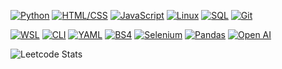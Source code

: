 [![**Python**](https://img.shields.io/badge/-Python-3776AB?style=flat-square&logo=python&logoColor=white&labelColor=3776AB&logoWidth=40&labelFontSize=20&labelFontWeight=bolder)](https://www.python.org/)
[![**HTML/CSS**](https://img.shields.io/badge/-HTML%2FCSS-E34F26?style=flat-square&logo=html5&logoColor=white&labelColor=E34F26&logoWidth=40&labelFontSize=20&labelFontWeight=bolder)](https://developer.mozilla.org/en-US/docs/Web/Guide/HTML/HTML5)
[![**JavaScript**](https://img.shields.io/badge/-JavaScript-F7DF1E?style=flat-square&logo=javascript&logoColor=black&labelColor=F7DF1E&logoWidth=40&labelFontSize=20&labelFontWeight=bolder)](https://developer.mozilla.org/en-US/docs/Web/JavaScript)
[![**Linux**](https://img.shields.io/badge/-Linux-FCC624?style=flat-square&logo=linux&logoColor=black&labelColor=FCC624&logoWidth=40&labelFontSize=20&labelFontWeight=bolder)](https://www.linux.org/)
[![**SQL**](https://img.shields.io/badge/-SQL-4479A1?style=flat-square&logo=sql&logoColor=white&labelColor=4479A1&logoWidth=40&labelFontSize=20&labelFontWeight=bolder)](https://www.w3schools.com/sql/)
[![**Git**](https://img.shields.io/badge/-Git-F05032?style=flat-square&logo=git&logoColor=white&labelColor=F05032&logoWidth=40&labelFontSize=20&labelFontWeight=bolder)](https://git-scm.com/)

[![**WSL**](https://img.shields.io/badge/-WSL-0078D6?style=flat-square&logo=windows&logoColor=white&labelColor=0078D6&logoWidth=40&labelFontSize=20&labelFontWeight=bolder)](https://docs.microsoft.com/en-us/windows/wsl/)
[![**CLI**](https://img.shields.io/badge/-CLI-4EAA25?style=flat-square&logo=windows-terminal&logoColor=white&labelColor=4EAA25&logoWidth=40&labelFontSize=20&labelFontWeight=bolder)](https://en.wikipedia.org/wiki/Command-line_interface)
[![**YAML**](https://img.shields.io/badge/-YAML-000000?style=flat-square&logo=yaml&logoColor=white&labelColor=000000&logoWidth=40&labelFontSize=20&labelFontWeight=bolder)](https://yaml.org/)
[![**BS4**](https://img.shields.io/badge/-BS4-00A98F?style=flat-square&logo=beautiful-soup&logoColor=white&labelColor=00A98F&logoWidth=40&labelFontSize=20&labelFontWeight=bolder)](https://www.crummy.com/software/BeautifulSoup/bs4/doc/)
[![**Selenium**](https://img.shields.io/badge/-Selenium-43B02A?style=flat-square&logo=selenium&logoColor=white&labelColor=43B02A&logoWidth=40&labelFontSize=20&labelFontWeight=bolder)](https://www.selenium.dev/)
[![**Pandas**](https://img.shields.io/badge/-Pandas-150458?style=flat-square&logo=pandas&logoColor=white&labelColor=150458&logoWidth=40&labelFontSize=20&labelFontWeight=bolder)](https://pandas.pydata.org/)
[![**Open AI**](https://img.shields.io/badge/-Open%20AI-FF6600?style=flat-square&logo=openai&logoColor=white&labelColor=FF6600&logoWidth=40&labelFontSize=20&labelFontWeight=bolder)](https://openai.com/)



![Leetcode Stats](https://leetcard.jacoblin.cool/AndrewDupere?theme=dark)

